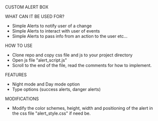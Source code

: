 CUSTOM ALERT BOX

WHAT CAN IT BE USED FOR?

- Simple Alerts to notify user of a change
- Simple Alerts to interact with user of events
- Simple Alerts to pass info from an action to the user
  etc...

HOW TO USE

- Clone repo and copy css file and js to your project directory
- Open js file "alert_script.js"
- Scroll to the end of the file, read the comments for how to implement.

FEATURES

- Night mode and Day mode option
- Type options (success alerts, danger alerts)

MODIFICATIONS

- Modify the color schemes, height, width and positioning of the alert in the css file "alert_style.css" if need be.
